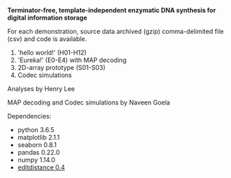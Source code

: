 **Terminator-free, template-independent enzymatic DNA synthesis for digital information storage**

For each demonstration, source data archived (gzip) comma-delimited file (csv) and code is available. 
1. 'hello world!' (H01-H12)
2. 'Eureka!' (E0-E4) with MAP decoding
3. 2D-array prototype (S01-S03)
4. Codec simulations

Analyses by Henry Lee

MAP decoding and Codec simulations by Naveen Goela

Dependencies:
  * python 3.6.5
  * matplotlib 2.1.1
  * seaborn 0.8.1
  * pandas 0.22.0
  * numpy 1.14.0
  * [editdistance 0.4](https://github.com/aflc/editdistance)
